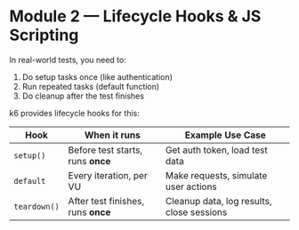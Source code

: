 # Module 2 — Lifecycle Hooks & JS Scripting

In real-world tests, you need to:
1. Do setup tasks once (like authentication)  
2. Run repeated tasks (default function)  
3. Do cleanup after the test finishes  

k6 provides lifecycle hooks for this:

| Hook         | When it runs                       | Example Use Case                          |
| ------------ | ---------------------------------- | ----------------------------------------- |
| `setup()`    | Before test starts, runs **once**  | Get auth token, load test data            |
| `default`    | Every iteration, per VU            | Make requests, simulate user actions      |
| `teardown()` | After test finishes, runs **once** | Cleanup data, log results, close sessions |